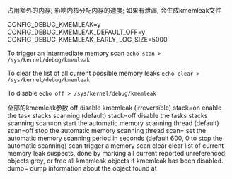 占用额外的内存; 影响内核分配内存的速度;
如果有泄漏, 会生成kmemleak文件

CONFIG_DEBUG_KMEMLEAK=y
CONFIG_DEBUG_KMEMLEAK_DEFAULT_OFF=y
CONFIG_DEBUG_KMEMLEAK_EARLY_LOG_SIZE=5000

To trigger an intermediate memory scan
`echo scan > /sys/kernel/debug/kmemleak`

To clear the list of all current possible memory leaks
`echo clear > /sys/kernel/debug/kmemleak`

To disable
`echo off > /sys/kernel/debug/kmemleak`

全部的kmemleak参数
off
    disable kmemleak (irreversible)
stack=on
    enable the task stacks scanning (default)
stack=off
    disable the tasks stacks scanning
scan=on
    start the automatic memory scanning thread (default)
scan=off
    stop the automatic memory scanning thread
scan=<secs>
    set the automatic memory scanning period in seconds (default 600, 0 to stop the automatic scanning)
scan
    trigger a memory scan
clear
    clear list of current memory leak suspects, done by marking all current reported unreferenced objects grey, or free all kmemleak objects if kmemleak has been disabled.
dump=<addr>
    dump information about the object found at <addr>

